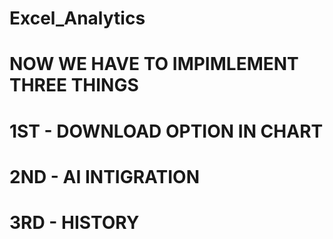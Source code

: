 # Excel_Analytics

# NOW WE HAVE TO IMPIMLEMENT THREE THINGS 
# 1ST - DOWNLOAD OPTION IN CHART
# 2ND - AI INTIGRATION
# 3RD - HISTORY 